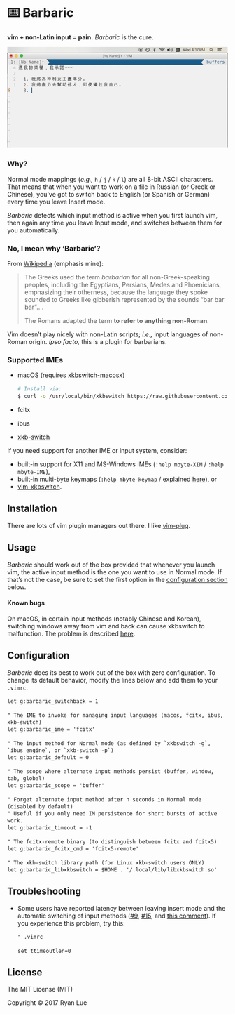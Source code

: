 ⌨️  Barbaric
==========

**vim + non-Latin input = pain.** _Barbaric_ is the cure.

![](https://raw.githubusercontent.com/rlue/i/master/vim-barbaric/demo.gif)

### Why?

Normal mode mappings (_e.g.,_ `h` / `j` / `k` / `l`) are all 8-bit ASCII characters. That means that when you want to work on a file in Russian (or Greek or Chinese), you’ve got to switch back to English (or Spanish or German) every time you leave Insert mode.

_Barbaric_ detects which input method is active when you first launch vim, then again any time you leave Input mode, and switches between them for you automatically.

### No, I mean why ‘Barbaric’?

From [Wikipedia](https://en.wikipedia.org/w/index.php?title=Barbarian&oldid=792816841) (emphasis mine):

> The Greeks used the term _barbarian_ for all non-Greek-speaking peoples,
> including the Egyptians, Persians, Medes and Phoenicians, emphasizing their
> otherness, because the language they spoke sounded to Greeks like gibberish
> represented by the sounds “bar bar bar”....
> 
> The Romans adapted the term **to refer to anything non-Roman**.

Vim doesn’t play nicely with non-Latin scripts; _i.e.,_ input languages of non-Roman origin. _Ipso facto,_ this is a plugin for barbarians.

### Supported IMEs

* macOS (requires [xkbswitch-macosx](https://github.com/myshov/xkbswitch-macosx))

  ```sh
  # Install via:
  $ curl -o /usr/local/bin/xkbswitch https://raw.githubusercontent.com/myshov/xkbswitch-macosx/master/bin/xkbswitch
  ```

* fcitx
* ibus
* [xkb-switch](https://github.com/grwlf/xkb-switch)

If you need support for another IME or input system, consider:

* built-in support for X11 and MS-Windows IMEs (`:help mbyte-XIM` / `:help mbyte-IME`),
* built-in multi-byte keymaps (`:help mbyte-keymap` / explained [here](https://github.com/rlue/vim-barbaric/issues/2#issuecomment-344625562)), or
* [vim-xkbswitch](https://github.com/lyokha/vim-xkbswitch).

Installation
------------

There are lots of vim plugin managers out there. I like [vim-plug](https://github.com/junegunn/vim-plug).

Usage
-----

_Barbaric_ should work out of the box provided that whenever you launch vim, the active input method is the one you want to use in Normal mode. If that’s not the case, be sure to set the first option in the [configuration section](#configuration) below.

#### Known bugs

On macOS, in certain input methods (notably Chinese and Korean), switching windows away from vim and back can cause xkbswitch to malfunction. The problem is described [here](https://github.com/myshov/xkbswitch-macosx/issues/5).

Configuration
-------------

_Barbaric_ does its best to work out of the box with zero configuration.
To change its default behavior, modify the lines below and add them to your `.vimrc`. 

```viml
let g:barbaric_switchback = 1

" The IME to invoke for managing input languages (macos, fcitx, ibus, xkb-switch)
let g:barbaric_ime = 'fcitx'

" The input method for Normal mode (as defined by `xkbswitch -g`, `ibus engine`, or `xkb-switch -p`)
let g:barbaric_default = 0

" The scope where alternate input methods persist (buffer, window, tab, global)
let g:barbaric_scope = 'buffer'

" Forget alternate input method after n seconds in Normal mode (disabled by default)
" Useful if you only need IM persistence for short bursts of active work.
let g:barbaric_timeout = -1

" The fcitx-remote binary (to distinguish between fcitx and fcitx5)
let g:barbaric_fcitx_cmd = 'fcitx5-remote'

" The xkb-switch library path (for Linux xkb-switch users ONLY)
let g:barbaric_libxkbswitch = $HOME . '/.local/lib/libxkbswitch.so'
```

Troubleshooting
---------------

* Some users have reported latency between leaving insert mode and the automatic switching of input methods ([#9](https://github.com/rlue/vim-barbaric/issues/9), [#15](https://github.com/rlue/vim-barbaric/issues/15), and [this comment](https://github.com/rlue/vim-barbaric/commit/e3c29ed5a45fa9da72313594a0c5ed89e2293b51#commitcomment-39779599)). If you experience this problem, try this:

  ```viml
  " .vimrc

  set ttimeoutlen=0
  ```

License
-------

The MIT License (MIT)

Copyright © 2017 Ryan Lue
